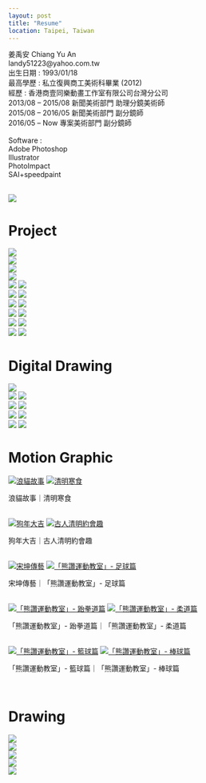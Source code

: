 ```yaml
---
layout: post
title: "Resume"
location: Taipei, Taiwan
---
```


<div class="post-image">
    <p class="post-image-caption">
        姜禹安 Chiang Yu An<br>
        landy51223@yahoo.com.tw<br>
        出生日期 : 1993/01/18<br>
        最高學歷 : 私立復興商工美術科畢業 (2012)<br>
        經歷 : 香港商壹同樂動畫工作室有限公司台灣分公司<br>
            2013/08 – 2015/08 新聞美術部門 助理分鏡美術師<br>
            2015/08 – 2016/05 新聞美術部門 副分鏡師<br>
            2016/05 – Now 專案美術部門 副分鏡師<br><br>
        Software : <br>
        Adobe Photoshop<br>
        Illustrator<br>
        PhotoImpact<br>
        SAI+speedpaint<br>
    </p><br>
    <a href="/img/profile-picture.jpg"><img src="/img/profile-picture.jpg"></a>
</div>

<h1 class="post-date"> Project </h1>

<div class="post-image">
    <a href="/img/project/cat.jpg"><img src="/img/optimized/cat.jpg"></a>
</div>

<div class="post-image">
    <a href="/img/project/mud.jpg"><img src="/img/optimized/mud.jpg"></a>
</div>

<div class="post-image">
    <a href="/img/project/3-balls.jpg"><img src="/img/optimized/3-balls.jpg"></a>
</div>

<div class="post-image">
    <a href="/img/project/cat-wall-side.jpg"><img src="/img/optimized/cat-wall-side.jpg"></a>
</div>

<div class="post-image post-image--split">
    <a href="/img/project/cat-hospital-clinic.jpg"><img src="/img/optimized/cat-hospital-clinic.jpg"></a>
    <a href="/img/project/cat-hospital-front.jpg"><img src="/img/optimized/cat-hospital-front.jpg"></a>
</div>

<div class="post-image post-image--split">
    <a href="/img/project/cat-hospital-blood-transfusion.jpg"><img src="/img/optimized/cat-hospital-blood-transfusion.jpg"></a>
    <a href="/img/project/cat-wall-front.jpg"><img src="/img/optimized/cat-wall-front.jpg"></a>
</div>

<div class="post-image post-image--split">
    <a href="/img/project/street-1.jpg"><img src="/img/optimized/street-1.jpg"></a>
    <a href="/img/project/street-7.jpg"><img src="/img/optimized/street-7.jpg"></a>
</div>

<div class="post-image post-image--split">
    <a href="/img/project/street-lamp.jpg"><img src="/img/optimized/street-lamp.jpg"></a>
    <a href="/img/project/alley-park.jpg"><img src="/img/optimized/alley-park.jpg"></a>
</div>

<div class="post-image post-image--split">
    <a href="/img/project/belgrade.jpg"><img src="/img/optimized/belgrade.jpg"></a>
    <a href="/img/project/china-shenzhen.jpg"><img src="/img/optimized/china-shenzhen.jpg"></a>
</div>

<div class="post-image post-image--split">
    <a href="/img/project/thai-bangkok.jpg"><img src="/img/optimized/thai-bangkok.jpg"></a>
    <a href="/img/project/vegetable.jpg"><img src="/img/optimized/vegetable.jpg"></a>
</div>

<h1 class="post-date"> Digital Drawing </h1>

<div class="post-image">
    <a href="/img/digital-drawing/amusement-parks.jpg"><img src="/img/optimized/amusement-parks.jpg"></a>
</div>

<div class="post-image post-image--split">
    <a href="/img/digital-drawing/happy-4rd-anniversary.jpg"><img src="/img/optimized/happy-4rd-anniversary.jpg"></a>
    <a href="/img/digital-drawing/3-birds.jpg"><img src="/img/optimized/3-birds.jpg"></a>
</div>

<div class="post-image post-image--split">
    <a href="/img/digital-drawing/woman.jpg"><img src="/img/optimized/woman.jpg"></a>
    <a href="/img/digital-drawing/leon.jpg"><img src="/img/optimized/leon.jpg"></a>
</div>

<div class="post-image post-image--split">
    <a href="/img/digital-drawing/ode.jpg"><img src="/img/optimized/ode.jpg"></a>
    <a href="/img/digital-drawing/back.jpg"><img src="/img/digital-drawing/back.jpg"></a>
</div>

<div class="post-image post-image--split">
    <a href="/img/digital-drawing/poche-rudy.jpg"><img src="/img/optimized/poche-rudy.jpg"></a>
    <a href="/img/digital-drawing/wo.jpg"><img src="/img/optimized/wo.jpg"></a>
</div>

<h1 class="post-date"> Motion Graphic </h1>

<div class="post-image post-image--split">
    <a href="https://drive.google.com/file/d/1yZ2ag2V_OlYlP8gJtrhfwUD6DfE_Jk-_/preview"><img src="/img/optimized/street-cat.png" alt="浪貓故事"></a>
    <a href="https://drive.google.com/file/d/1pH0fI_Ar2tqsCYehTZs-DoQc1hYaO4yE/preview"><img src="/img/optimized/ching-ming-cold-food.png" alt="清明寒食"></a>
    <p class="post-image-caption">浪貓故事｜清明寒食</p><br>
</div>

<div class="post-image post-image--split">
    <a href="https://drive.google.com/file/d/1Ve7G9LN-lC5GHYF9wIynMxuC8ek--MTQ/preview"><img src="/img/optimized/year-of-the-dog.png" alt="狗年大吉"></a>
    <a href="https://drive.google.com/file/d/1KzG53wkJicUcQockH9Et4tzGnlUFE7HU/preview"><img src="/img/optimized/ching-ming-dating.png" alt="古人清明約會趣"></a>
    <p class="post-image-caption">狗年大吉｜古人清明約會趣</p><br>
</div>

<div class="post-image post-image--split">
    <a href="https://drive.google.com/file/d/1NU2gPnDkwsVarmZlQS9zeUHc50Hqpm5d/preview"><img src="/img/optimized/song-kun.png" alt="宋坤傳藝"></a>
    <a href="https://drive.google.com/file/d/1XSLExEUu0VuntHH0a710PoZY-OO_74jy/preview"><img src="/img/optimized/bravo-soccer.png" alt="「熊讚運動教室」- 足球篇"></a>
    <p class="post-image-caption">宋坤傳藝｜「熊讚運動教室」- 足球篇</p><br>
</div>

<div class="post-image post-image--split">
    <a href="https://drive.google.com/file/d/1fQLwia4laYb-QUm9ZJjklYpfRPEWBIl-/preview"><img src="/img/optimized/bravo-taekwondo.png" alt="「熊讚運動教室」- 跆拳道篇"></a>
    <a href="https://drive.google.com/file/d/1dha1a4w0plg8UUgYjTCrVpvDx_Le6gis/preview"><img src="/img/optimized/bravo-judo.png" alt="「熊讚運動教室」- 柔道篇"></a>
    <p class="post-image-caption">「熊讚運動教室」- 跆拳道篇｜「熊讚運動教室」- 柔道篇</p><br>
</div>

<div class="post-image post-image--split">
    <a href="https://drive.google.com/file/d/16mmquedMGZdCIFF8s3gjfFjc32sQ91uY/preview"><img src="/img/optimized/bravo-basketball.png" alt="「熊讚運動教室」- 籃球篇"></a>
    <a href="https://drive.google.com/file/d/13jaRvIF-uatkVbe3qjrVBGHLuV6LdBwe/preview"><img src="/img/optimized/bravo-baseball.png" alt="「熊讚運動教室」- 棒球篇"></a>
    <p class="post-image-caption">「熊讚運動教室」- 籃球篇｜「熊讚運動教室」- 棒球篇</p><br>
</div>

<h1 class="post-date"> Drawing </h1>

<div class="post-image">
    <a href="/img/drawing/friends.jpg"><img src="/img/optimized/friends.jpg"></a>
</div>

<div class="post-image">
    <a href="/img/drawing/cloud.jpg"><img src="/img/optimized/cloud.jpg"></a>
</div>

<div class="post-image">
    <a href="/img/mixed-media/mask2.jpg"><img src="/img/mixed-media/mask2.jpg"></a>
</div>

<div class="post-image">
    <a href="/img/drawing/monster-kid.jpg"><img src="/img/optimized/monster-kid.jpg"></a>
</div>

<div class="post-image">
    <a href="/img/drawing/happy-birthday.jpg"><img src="/img/optimized/happy-birthday.jpg"></a>
</div>
